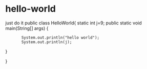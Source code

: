 # hello-world
  just do it
public class HelloWorld{
        static int j=9;
    public static void main(String[] args) {
                
           System.out.println("hello world");
           System.out.println(j);
}

}
